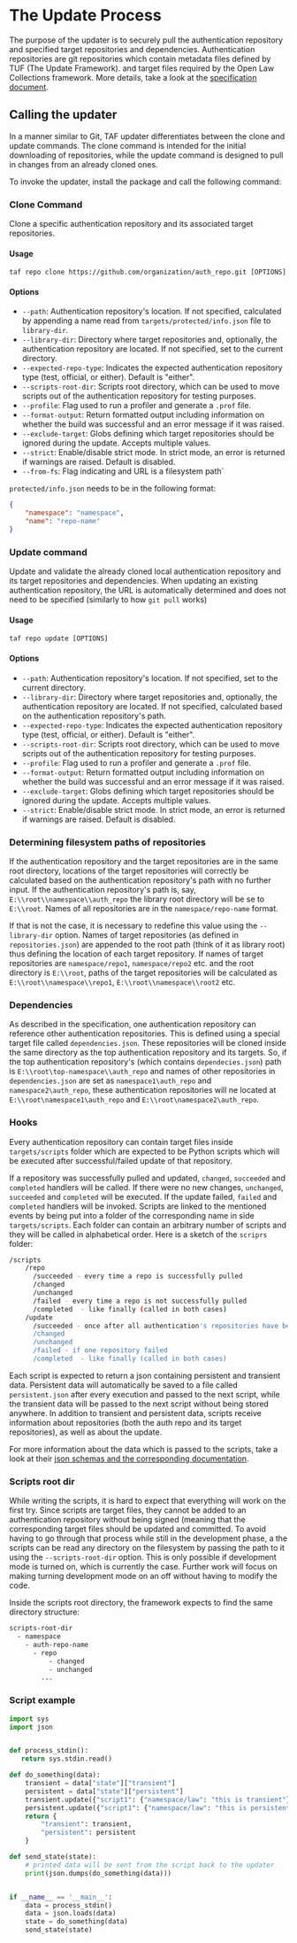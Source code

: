 # The Update Process

The purpose of the updater is to securely pull the authentication repository and specified target repositories and dependencies. Authentication repositories are git repositories which contain metadata files defined by TUF (The Update Framework). and target files required by the Open Law Collections framework. More details, take a look at the [specification document](./specification.md).

## Calling the updater

In a manner similar to Git, TAF updater differentiates between the clone and update commands. The clone command is intended for the initial downloading of repositories, while the update command is designed to pull in changes from an already cloned ones.

To invoke the updater, install the package and call the following command:

### Clone Command

Clone a specific authentication repository and its associated target repositories.

#### Usage

`taf repo clone https://github.com/organization/auth_repo.git [OPTIONS]`

#### Options

- `--path`: Authentication repository's location. If not specified, calculated by appending a name read from `targets/protected/info.json` file to `library-dir`.
- `--library-dir`: Directory where target repositories and, optionally, the authentication repository are located. If not specified, set to the current directory.
- `--expected-repo-type`: Indicates the expected authentication repository type (test, official, or either). Default is "either".
- `--scripts-root-dir`: Scripts root directory, which can be used to move scripts out of the authentication repository for testing purposes.
- `--profile`: Flag used to run a profiler and generate a `.prof` file.
- `--format-output`: Return formatted output including information on whether the build was successful and an error message if it was raised.
- `--exclude-target`: Globs defining which target repositories should be ignored during the update. Accepts multiple values.
- `--strict`: Enable/disable strict mode. In strict mode, an error is returned if warnings are raised. Default is disabled.
- `--from-fs`: Flag indicating and URL is a filesystem path`

`protected/info.json` needs to be in the following format:

  ```json
  {
      "namespace": "namespace",
      "name": "repo-name"
  }
```

### Update command

Update and validate the already cloned local authentication repository and its target repositories and dependencies. When
updating an existing authentication repository, the URL is automatically determined and does not need to be
specified (similarly to how `git pull` works)

#### Usage

`taf repo update [OPTIONS]`

#### Options

- `--path`: Authentication repository's location. If not specified, set to the current directory.
- `--library-dir`: Directory where target repositories and, optionally, the authentication repository are located. If not specified, calculated based on the authentication repository's path.
- `--expected-repo-type`: Indicates the expected authentication repository type (test, official, or either). Default is "either".
- `--scripts-root-dir`: Scripts root directory, which can be used to move scripts out of the authentication repository for testing purposes.
- `--profile`: Flag used to run a profiler and generate a `.prof` file.
- `--format-output`: Return formatted output including information on whether the build was successful and an error message if it was raised.
- `--exclude-target`: Globs defining which target repositories should be ignored during the update. Accepts multiple values.
- `--strict`: Enable/disable strict mode. In strict mode, an error is returned if warnings are raised. Default is disabled.

### Determining filesystem paths of repositories

If the authentication repository and the target repositories are in the same root directory, locations of the target repositories will correctly be calculated based on the authentication repository's
path with no further input. If the authentication repository's path is, say, `E:\\root\\namespace\\auth_repo`
the library root directory will be se to `E:\\root`. Names of all repositories are in the `namespace/repo-name` format.

If that is not the case, it is necessary to redefine this value using the `--library-dir` option.
Names of target repositories (as defined in `repositories.json`) are appended to the root
path (think of it as library root) thus defining the location of each target repository. If names of target repositories
are `namespace/repo1`, `namespace/repo2` etc. and the root directory is `E:\\root`, paths of the target
repositories will be calculated as `E:\\root\\namespace\\repo1`, `E:\\root\\namespace\\root2` etc.

### Dependencies

As described in the specification, one authentication repository can reference other authentication repositories.
This is defined using a special target file called `dependencies.json`. These repositories will be cloned inside
the same directory as the top authentication repository and its targets. So, if the top authentication repository's (which contains `dependecies.json`) path is `E:\\root\top-namespace\\auth_repo` and names of other repositories in `dependencies.json` are set as `namespace1\auth_repo` and `namespace2\auth_repo`, these authentication repositories will ne located at `E:\\root\namespace1\auth_repo` and `E:\\root\namespace2\auth_repo`.

### Hooks

Every authentication repository can contain target files inside `targets/scripts` folder which are expected to be Python scripts which will be executed after successful/failed update of that repository.

If a repository was successfully pulled and updated, `changed`, `succeeded` and
`completed` handlers will be called. If there were no new changes, `unchanged`,
`succeeded` and `completed` will be executed. If the update failed, `failed` and
`completed` handlers will be invoked. Scripts are linked to the mentioned events by being
put into a folder of the corresponding name in side `targets/scripts`. Each folder can
contain an arbitrary number of scripts and they will be called in alphabetical order.
Here is a sketch of the `scriprs` folder:

```bash
/scripts
    /repo
      /succeeded - every time a repo is successfully pulled
      /changed
      /unchanged
      /failed - every time a repo is not successfully pulled
      /completed  - like finally (called in both cases)
    /update
      /succeeded - once after all authentication's repositories have been successfully pulled
      /changed
      /unchanged
      /failed - if one repository failed
      /completed  - like finally (called in both cases)
```

Each script is expected to return a json containing persistent and transient data. Persistent data will automatically be saved to a file called `persistent.json` after every execution and passed to the next script, while the transient data will be passed to the next script without being stored anywhere. In addition to transient and persistent data, scripts receive information about repositories (both the auth repo and its target repositories), as well as about the update.

For more information about the data which is passed to the scripts, take a look at their [json schemas and the corresponding documentation](./schemas/descriptions.md).

### Scripts root dir

While writing the scripts, it is hard to expect that everything will work on the first try. Since scripts are target files, they
cannot be added to an authentication repository without being signed (meaning that the corresponding target files should be
updated and committed. To avoid having to go through that process while still in the development phase, a the scripts can be read any directory on the filesystem by passing the path to it
using the `--scripts-root-dir` option. This is only possible if development mode is turned on, which is currently the case. Further work will focus on making turning development mode on an off without having to modify the code.

Inside the scripts root directory, the framework expects to find the same directory structure:

```bash
scripts-root-dir
  - namespace
    - auth-repo-name
      - repo
          - changed
          - unchanged
        ...
```

### Script example

```python
import sys
import json


def process_stdin():
   return sys.stdin.read()

def do_something(data):
    transient = data["state"]["transient"]
    persistent = data["state"]["persistent"]
    transient.update({"script1": {"namespace/law": "this is transient"}})
    persistent.update({"script1": {"namespace/law": "this is persistent"}})
    return {
        "transient": transient,
        "persistent": persistent
    }

def send_state(state):
    # printed data will be sent from the script back to the updater
    print(json.dumps(do_something(data)))


if __name__ == '__main__':
    data = process_stdin()
    data = json.loads(data)
    state = do_something(data)
    send_state(state)
```
